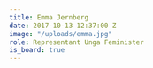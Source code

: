 ```yaml
---
title: Emma Jernberg
date: 2017-10-13 12:37:00 Z
image: "/uploads/emma.jpg"
role: Representant Unga Feminister
is_board: true
---
```


